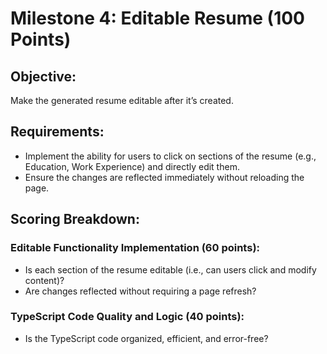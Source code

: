 # Milestone 4: Editable Resume (100 Points)

## Objective:
Make the generated resume editable after it’s created.

## Requirements:
- Implement the ability for users to click on sections of the resume (e.g., Education, Work Experience) and directly edit them.
- Ensure the changes are reflected immediately without reloading the page.

## Scoring Breakdown:
### Editable Functionality Implementation (60 points):
- Is each section of the resume editable (i.e., can users click and modify content)?
- Are changes reflected without requiring a page refresh?

### TypeScript Code Quality and Logic (40 points):
- Is the TypeScript code organized, efficient, and error-free?

